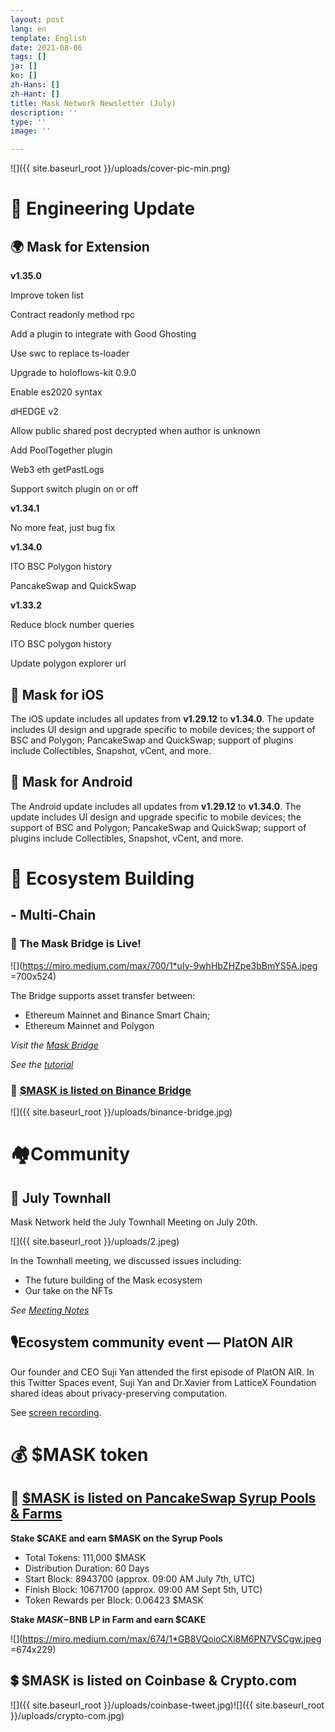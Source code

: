 ```yaml
---
layout: post
lang: en
template: English
date: 2021-08-06
tags: []
ja: []
ko: []
zh-Hans: []
zh-Hant: []
title: Mask Network Newsletter (July)
description: ''
type: ''
image: ''

---
```

![]({{ site.baseurl_root }}/uploads/cover-pic-min.png)

# **🔧 Engineering Update**

## 🌍 Mask for Extension

**v1.35.0**

Improve token list

Contract readonly method rpc

Add a plugin to integrate with Good Ghosting

Use swc to replace ts-loader

Upgrade to holoflows-kit 0.9.0

Enable es2020 syntax

dHEDGE v2

Allow public shared post decrypted when author is unknown

Add PoolTogether plugin

Web3 eth getPastLogs

Support switch plugin on or off

**v1.34.1**

No more feat, just bug fix

**v1.34.0**

ITO BSC Polygon history

PancakeSwap and QuickSwap

**v1.33.2**

Reduce block number queries

ITO BSC polygon history

Update polygon explorer url

## 📱 Mask for iOS

The iOS update includes all updates from **v1.29.12** to **v1.34.0**. The update includes UI design and upgrade specific to mobile devices; the support of BSC and Polygon; PancakeSwap and QuickSwap; support of plugins include Collectibles, Snapshot, vCent, and more.

## 🤖️ Mask for Android

The Android update includes all updates from **v1.29.12** to **v1.34.0**. The update includes UI design and upgrade specific to mobile devices; the support of BSC and Polygon; PancakeSwap and QuickSwap; support of plugins include Collectibles, Snapshot, vCent, and more.

# **🌳** Ecosystem Building

## - Multi-Chain

### 🌉 The Mask Bridge is Live!

![](https://miro.medium.com/max/700/1*uIy-9whHbZHZpe3bBmYS5A.jpeg =700x524)

The Bridge supports asset transfer between:

* Ethereum Mainnet and Binance Smart Chain;
* Ethereum Mainnet and Polygon

_Visit the_ [_Mask Bridge_](https://bridge.mask.io/)

_See the_ [_tutorial_](https://realmaskbook.notion.site/Convert-MASK-from-ERC20-to-BEP20-7e982c16c1404d758a3c94b1e5ee9ca2)

### 🌉 [$MASK is listed on Binance Bridge](https://twitter.com/BinanceChain/status/1417752500317290500?s=20)

![]({{ site.baseurl_root }}/uploads/binance-bridge.jpg)

# **🏘Community**

## 🏫 July Townhall

Mask Network held the July Townhall Meeting on July 20th.

![]({{ site.baseurl_root }}/uploads/2.jpeg)

In the Townhall meeting, we discussed issues including:

* The future building of the Mask ecosystem
* Our take on the NFTs

_See_ [_Meeting Notes_](https://realmaskbook.notion.site/Mask-Network-July-TownHall-Recap-a7f2a2533d0f446b8e80aced8d998c0a)

## 🎙Ecosystem community event — PlatON AIR

Our founder and CEO Suji Yan attended the first episode of PlatON AIR. In this Twitter Spaces event, Suji Yan and Dr.Xavier from LatticeX Foundation shared ideas about privacy-preserving computation.

See [screen recording](https://youtu.be/XkHm-YIKB64).

# **💰 $MASK token**

## 🥞 [$MASK is listed on PancakeSwap Syrup Pools & Farms](https://masknetwork.medium.com/mask-is-listed-on-pancakeswap-syrup-pools-farms-58a2a65ef5f2)

**Stake $CAKE and earn $MASK on the Syrup Pools**

* Total Tokens: 111,000 $MASK
* Distribution Duration: 60 Days
* Start Block: 8943700 (approx. 09:00 AM July 7th, UTC)
* Finish Block: 10671700 (approx. 09:00 AM Sept 5th, UTC)
* Token Rewards per Block: 0.06423 $MASK

**Stake $MASK-$BNB LP in Farm and earn $CAKE**

![](https://miro.medium.com/max/674/1*GB8VQoioCXi8M6PN7VSCgw.jpeg =674x229)

## 💲 $MASK is listed on Coinbase & Crypto.com

![]({{ site.baseurl_root }}/uploads/coinbase-tweet.jpg)![]({{ site.baseurl_root }}/uploads/crypto-com.jpg)